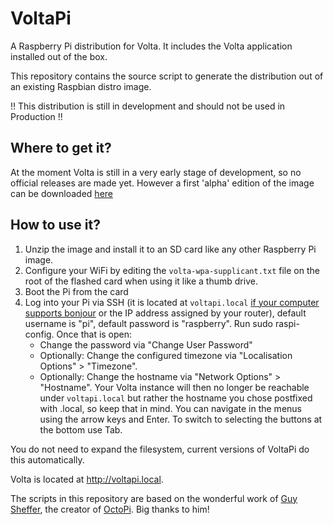 # VoltaPi
A Raspberry Pi distribution for Volta. It includes the Volta application installed out of the box. 

This repository contains the source script to generate the distribution out of an existing Raspbian distro image.

!! This distribution is still in development and should not be used in Production !!

## Where to get it?
At the moment Volta is still in a very early stage of development, so no official releases are made yet. However a first 'alpha' edition of the image can be downloaded [here](http://volta.azuya.studio/voltapi-stretch-lite-0.1.0.zip)

## How to use it?

1. Unzip the image and install it to an SD card like any other Raspberry Pi image.
2. Configure your WiFi by editing the `volta-wpa-supplicant.txt` file on the root of the flashed card when using it like a thumb drive.
3. Boot the Pi from the card
4. Log into your Pi via SSH (it is located at `voltapi.local` [if your computer supports bonjour](https://learn.adafruit.com/bonjour-zeroconf-networking-for-windows-and-linux/overview) or the IP address assigned by your router), default username is "pi", default password is "raspberry". Run sudo raspi-config. Once that is open:
    - Change the password via "Change User Password"
    - Optionally: Change the configured timezone via "Localisation Options" > "Timezone".
    - Optionally: Change the hostname via "Network Options" > "Hostname". Your Volta instance will then no longer be reachable under `voltapi.local` but rather the hostname you chose postfixed with .local, so keep that in mind.
  You can navigate in the menus using the arrow keys and Enter. To switch to selecting the buttons at the bottom use Tab.

  You do not need to expand the filesystem, current versions of VoltaPi do this automatically.

Volta is located at http://voltapi.local. 

The scripts in this repository are based on the wonderful work of [Guy Sheffer](https://github.com/guysoft), the creator of [OctoPi](https://github.com/guysoft/OctoPi). Big thanks to him!
